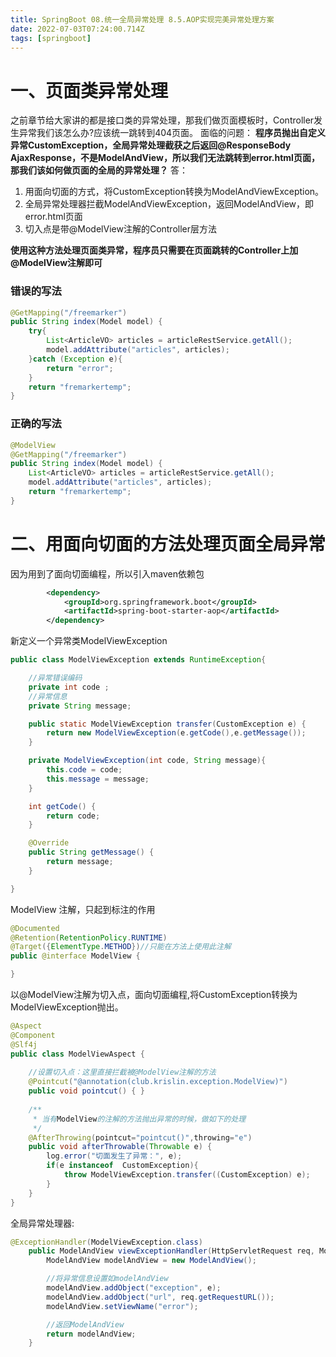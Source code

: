 ```yaml
---
title: SpringBoot 08.统一全局异常处理 8.5.AOP实现完美异常处理方案
date: 2022-07-03T07:24:00.714Z
tags: [springboot]
---
```

# 一、页面类异常处理

之前章节给大家讲的都是接口类的异常处理，那我们做页面模板时，Controller发生异常我们该怎么办?应该统一跳转到404页面。
面临的问题：
**程序员抛出自定义异常CustomException，全局异常处理截获之后返回@ResponseBody AjaxResponse，不是ModelAndView，所以我们无法跳转到error.html页面，那我们该如何做页面的全局的异常处理？**
答：

1. 用面向切面的方式，将CustomException转换为ModelAndViewException。
2. 全局异常处理器拦截ModelAndViewException，返回ModelAndView，即error.html页面
3. 切入点是带@ModelView注解的Controller层方法

**使用这种方法处理页面类异常，程序员只需要在页面跳转的Controller上加@ModelView注解即可**

### 错误的写法

```java
@GetMapping("/freemarker")
public String index(Model model) {
    try{
        List<ArticleVO> articles = articleRestService.getAll();
        model.addAttribute("articles", articles);
    }catch (Exception e){
        return "error";
    }
    return "fremarkertemp";
}
```

### 正确的写法

```java
@ModelView
@GetMapping("/freemarker")
public String index(Model model) {
    List<ArticleVO> articles = articleRestService.getAll();
    model.addAttribute("articles", articles);
    return "fremarkertemp";
}
```

# 二、用面向切面的方法处理页面全局异常

因为用到了面向切面编程，所以引入maven依赖包

```xml
        <dependency>
            <groupId>org.springframework.boot</groupId>
            <artifactId>spring-boot-starter-aop</artifactId>
        </dependency>
```

新定义一个异常类ModelViewException

```java
public class ModelViewException extends RuntimeException{

    //异常错误编码
    private int code ;
    //异常信息
    private String message;

    public static ModelViewException transfer(CustomException e) {
        return new ModelViewException(e.getCode(),e.getMessage());
    }

    private ModelViewException(int code, String message){
        this.code = code;
        this.message = message;
    }

    int getCode() {
        return code;
    }

    @Override
    public String getMessage() {
        return message;
    }

}
```

ModelView 注解，只起到标注的作用

```java
@Documented
@Retention(RetentionPolicy.RUNTIME)
@Target({ElementType.METHOD})//只能在方法上使用此注解
public @interface ModelView {

}
```

以@ModelView注解为切入点，面向切面编程,将CustomException转换为ModelViewException抛出。

```java
@Aspect
@Component
@Slf4j
public class ModelViewAspect {
    
    //设置切入点：这里直接拦截被@ModelView注解的方法
    @Pointcut("@annotation(club.krislin.exception.ModelView)")
    public void pointcut() { }
    
    /**
     * 当有ModelView的注解的方法抛出异常的时候，做如下的处理
     */
    @AfterThrowing(pointcut="pointcut()",throwing="e")
    public void afterThrowable(Throwable e) {
        log.error("切面发生了异常：", e);
        if(e instanceof  CustomException){
            throw ModelViewException.transfer((CustomException) e);
        }
    }
}
```

全局异常处理器:

```java
@ExceptionHandler(ModelViewException.class)
    public ModelAndView viewExceptionHandler(HttpServletRequest req, ModelViewException e) {
        ModelAndView modelAndView = new ModelAndView();

        //将异常信息设置如modelAndView
        modelAndView.addObject("exception", e);
        modelAndView.addObject("url", req.getRequestURL());
        modelAndView.setViewName("error");

        //返回ModelAndView
        return modelAndView;
    }
```